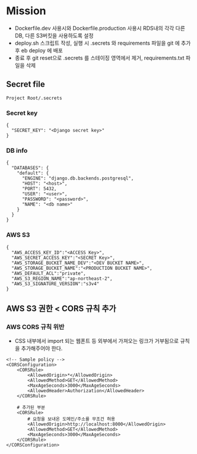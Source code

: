 # Mission

- Dockerfile.dev 사용시와 Dockerfile.production 사용시 RDS내의 각각 다른 DB, 다른 S3버킷을 사용하도록 설정
- deploy.sh 스크립트 작성, 실행 시 .secrets 와 requirements 파일을 git 에 추가 후 eb deploy 에 배포
- 종료 후 git reset으로 .secrets 를 스테이징 영역에서 제거, requirements.txt 파일을 삭제


## Secret file

`Project Root/.secrets`

### Secret key
```
{
  "SECRET_KEY": "<Django secret key>"
}
```

### DB info
```
{
  "DATABASES": {
    "default": {
      "ENGINE": "django.db.backends.postgresql",
      "HOST": "<host>",
      "PORT": 5432,
      "USER": "<user>",
      "PASSWORD": "<password>",
      "NAME": "<db name>"
    }
  }
}
```

### AWS S3
```
{
  "AWS_ACCESS_KEY_ID":"<ACCESS Key>",
  "AWS_SECRET_ACCESS_KEY":"<SECRET Key>",
  "AWS_STORAGE_BUCKET_NAME_DEV":"<DEV BUCKET NAME>",
  "AWS_STORAGE_BUCKET_NAME":"<PRODUCTION BUCKET NAME>",
  "AWS_DEFAULT_ACL":"private",
  "AWS_S3_REGION_NAME":"ap-northeast-2",
  "AWS_S3_SIGNATURE_VERSION":"s3v4"
}

```

## AWS S3 권한 < CORS 규칙 추가

### AWS CORS 규칙 위반

- CSS 내부에서 import 되는 웹폰트 등 외부에서 가져오는 링크가 거부됨으로 규칙을 추가해주어야 한다.

```
<!-- Sample policy -->
<CORSConfiguration>
	<CORSRule>
		<AllowedOrigin>*</AllowedOrigin>
		<AllowedMethod>GET</AllowedMethod>
		<MaxAgeSeconds>3000</MaxAgeSeconds>
		<AllowedHeader>Authorization</AllowedHeader>
	</CORSRule>

	# 추가된 부분
	<CORSRule>
	    # 요청을 보내온 도메인/주소를 무조건 허용
		<AllowedOrigin>http://localhost:8000</AllowedOrigin>
		<AllowedMethod>GET</AllowedMethod>
		<MaxAgeSeconds>3000</MaxAgeSeconds>
	</CORSRule>
</CORSConfiguration>

```